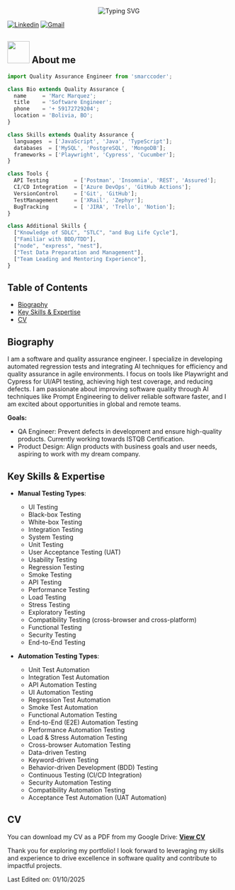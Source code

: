 <div align="center">
  
![Typing SVG](https://readme-typing-svg.herokuapp.com?font=ROBOT&size=25&color=39FF14&background=000000&center=true&vCenter=true&width=490&lines=%3E+Welcome+to+my+GitHub+profile...!)

</div>

[![Linkedin](https://img.shields.io/badge/-LinkedIn-blue?style=flat&logo=Linkedin&logoColor=white)](https://www.linkedin.com/in/marc-marquez-terrazas/)
[![Gmail](https://img.shields.io/badge/-Gmail-c14438?style=flat&logo=Gmail&logoColor=white)](mailto:smarccoder@gmail.com?subject=From%20GitHub&&body=Hi,%20there.%20Found%20you%20on%20GitHub!%20Let's%20talk%20about...)

## <picture><img src = "https://github.com/7oSkaaa/7oSkaaa/blob/main/Images/about_me.gif?raw=true" width = 50px></picture> About me

```js
import Quality Assurance Engineer from 'smarccoder';

class Bio extends Quality Assurance {
  name     = 'Marc Marquez';
  title    = 'Software Engineer';
  phone    = '+ 59172729204';
  location = 'Bolivia, BO';
}

class Skills extends Quality Assurance {
  languages  = ['JavaScript', 'Java', 'TypeScript'];
  databases  = ['MySQL', 'PostgreSQL', 'MongoDB'];
  frameworks = ['Playwright', 'Cypress', 'Cucumber'];
}

class Tools {
  API Testing        = ['Postman', 'Insomnia', 'REST', 'Assured'];
  CI/CD Integration  = ['Azure DevOps', 'GitHub Actions'];
  VersionControl     = ['Git', 'GitHub'];
  TestManagement     = ['XRail', 'Zephyr'];
  BugTracking        = [ 'JIRA', 'Trello', 'Notion'];
}

class Additional Skills {
  ["Knowledge of SDLC", "STLC", "and Bug Life Cycle"],
  ["Familiar with BDD/TDD"],
  ["node", "express", "nest"],
  ["Test Data Preparation and Management"],
  ["Team Leading and Mentoring Experience"],
}
```
## Table of Contents
- [Biography](#Biography)
- [Key Skills & Expertise](#key-skills--expertise)
- [CV](#cv)
    
 ## Biography
I am a software and quality assurance engineer. I specialize in developing automated regression tests and integrating AI techniques for efficiency and quality assurance in agile environments. I focus on tools like Playwright and Cypress for UI/API testing, achieving high test coverage, and reducing defects. I am passionate about improving software quality through AI techniques like Prompt Engineering to deliver reliable software faster, and I am excited about opportunities in global and remote teams.

**Goals:**
- QA Engineer: Prevent defects in development and ensure high-quality products. Currently working towards ISTQB Certification.
- Product Design: Align products with business goals and user needs, aspiring to work with my dream company.

## Key Skills & Expertise

- **Manual Testing Types**:

    - UI Testing
    - Black-box Testing
    - White-box Testing
    - Integration Testing
    - System Testing
    - Unit Testing
    - User Acceptance Testing (UAT)
    - Usability Testing
    - Regression Testing
    - Smoke Testing
    - API Testing
    - Performance Testing
    - Load Testing
    - Stress Testing
    - Exploratory Testing
    - Compatibility Testing (cross-browser and cross-platform)
    - Functional Testing
    - Security Testing
    - End-to-End Testing
 
- **Automation Testing Types**:
    - Unit Test Automation
    - Integration Test Automation
    - API Automation Testing
    - UI Automation Testing
    - Regression Test Automation
    - Smoke Test Automation
    - Functional Automation Testing
    - End-to-End (E2E) Automation Testing
    - Performance Automation Testing
    - Load & Stress Automation Testing
    - Cross-browser Automation Testing
    - Data-driven Testing
    - Keyword-driven Testing
    - Behavior-driven Development (BDD) Testing
    - Continuous Testing (CI/CD Integration)
    - Security Automation Testing
    - Compatibility Automation Testing
    - Acceptance Test Automation (UAT Automation)
 

## CV
You can download my CV as a PDF from my Google Drive: **[View CV](https://docs.google.com/document/d/1rHpuAcI-vvdF6ZnCDIB3gCCZmv_nxRIS/edit?usp=sharing)**

Thank you for exploring my portfolio! I look forward to leveraging my skills and experience to drive excellence in software quality and contribute to impactful projects.
  
Last Edited on: 01/10/2025
